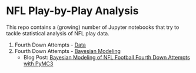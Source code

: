 # NFL Play-by-Play Analysis

This repo contains a (growing) number of Jupyter notebooks that try to tackle statistical analysis of NFL play data.

1. Fourth Down Attempts - [Data](00_nfl_fourth_down_data.ipynb)
2. Fourth Down Attempts - [Bayesian Modeling](01_nfl_fourth_down_attempts.ipynb)
    - Blog Post: [Bayesian Modeling of NFL Football Fourth Down Attempts with PyMC3](https://calogica.com/pymc3/python/2019/12/08/nfl-4thdown-attempts.html)